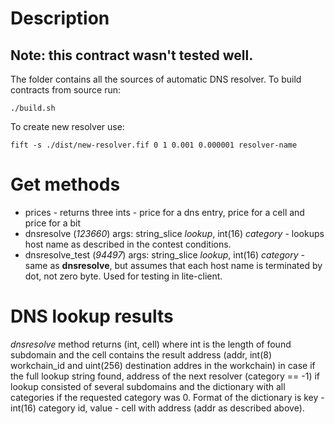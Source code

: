 # Description

## Note: this contract wasn't tested well.

The folder contains all the sources of automatic DNS resolver.
To build contracts from source run: 

```
./build.sh
```

To create new resolver use:

```
fift -s ./dist/new-resolver.fif 0 1 0.001 0.000001 resolver-name
```

# Get methods
* prices - returns three ints - price for a dns entry, price for a cell and price for a bit
* dnsresolve (*123660*) args: string_slice *lookup*, int(16) *category* - lookups host name as described in the contest conditions.
* dnsresolve_test (*94497*) args: string_slice *lookup*, int(16) *category* - same as **dnsresolve**, but assumes that each host name is terminated by dot, not zero byte. Used for testing in lite-client.

# DNS lookup results

*dnsresolve* method returns (int, cell) where int is the length of found subdomain and the cell contains the result address (addr, int(8) workchain_id and uint(256) destination addres in the workchain) in case if the full lookup string found, address of the next resolver (category == -1) if lookup consisted of several subdomains and the dictionary with all categories if the requested category was 0. Format of the dictionary is key - int(16) category id, value - cell with address (addr as described above).